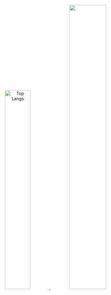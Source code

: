 <p align="center">
 <a href="https://github.com/Jungma1" target="_blank">
    <img src="https://github-readme-stats.vercel.app/api/top-langs/?username=Jungma1&layout=compact&show_icons=true&theme=radical" alt="Top Langs"  width=41%/>
  </a>
  <a href="https://github.com/Jungma1" target="_blank">
    <img src="https://github-readme-stats.vercel.app/api?username=jungma1&show_icons=true&theme=radical&count_private=true" width=49% />
  </a>
</p>
